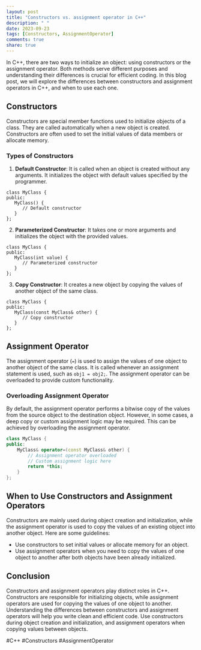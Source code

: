 ```yaml
---
layout: post
title: "Constructors vs. assignment operator in C++"
description: " "
date: 2023-09-23
tags: [Constructors, AssignmentOperator]
comments: true
share: true
---
```


In C++, there are two ways to initialize an object: using constructors or the assignment operator. Both methods serve different purposes and understanding their differences is crucial for efficient coding. In this blog post, we will explore the differences between constructors and assignment operators in C++, and when to use each one.

## Constructors

Constructors are special member functions used to initialize objects of a class. They are called automatically when a new object is created. Constructors are often used to set the initial values of data members or allocate memory. 

### Types of Constructors

1. **Default Constructor**: It is called when an object is created without any arguments. It initializes the object with default values specified by the programmer.
```
class MyClass {
public:
   MyClass() {
      // Default constructor
   }
};
```

2. **Parameterized Constructor**: It takes one or more arguments and initializes the object with the provided values.
```
class MyClass {
public:
   MyClass(int value) {
      // Parameterized constructor
   }
};
```

3. **Copy Constructor**: It creates a new object by copying the values of another object of the same class.
```
class MyClass {
public:
   MyClass(const MyClass& other) {
      // Copy constructor
   }
};
```

## Assignment Operator

The assignment operator (`=`) is used to assign the values of one object to another object of the same class. It is called whenever an assignment statement is used, such as `obj1 = obj2;`. The assignment operator can be overloaded to provide custom functionality.

### Overloading Assignment Operator

By default, the assignment operator performs a bitwise copy of the values from the source object to the destination object. However, in some cases, a deep copy or custom assignment logic may be required. This can be achieved by overloading the assignment operator.

```cpp
class MyClass {
public:
    MyClass& operator=(const MyClass& other) {
        // Assignment operator overloaded
        // Custom assignment logic here
        return *this;
    }
};
```

## When to Use Constructors and Assignment Operators

Constructors are mainly used during object creation and initialization, while the assignment operator is used to copy the values of an existing object into another object. Here are some guidelines:

- Use constructors to set initial values or allocate memory for an object.
- Use assignment operators when you need to copy the values of one object to another after both objects have been already initialized.

## Conclusion

Constructors and assignment operators play distinct roles in C++. Constructors are responsible for initializing objects, while assignment operators are used for copying the values of one object to another. Understanding the differences between constructors and assignment operators will help you write clean and efficient code. Use constructors during object creation and initialization, and assignment operators when copying values between objects.

#C++ #Constructors #AssignmentOperator